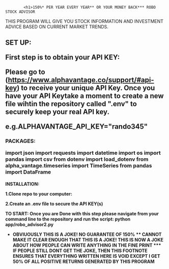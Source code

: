 
            <h1>150%* PER YEAR EVERY YEAR** OR YOUR MONEY BACK*** ROBO STOCK ADVISOR 

THIS PROGRAM WILL GIVE YOU STOCK INFORMATION AND INVESTMENT ADVICE BASED ON CURRENT MARKET TRENDS. 


<h2>SET UP:

First step is to obtain your API KEY:

Please go to (https://www.alphavantage.co/support/#api-key) to receive your unique API Key. Once you have your API Keytake a moment to create a new file wihtin the repository called ".env" to securely keep your real API key.

e.g.ALPHAVANTAGE_API_KEY="rando345"

<h3>PACKAGES:

import json
import requests
import datetime
import os
import pandas
import csv
from dotenv import load_dotenv
from alpha_vantage.timeseries import TimeSeries
from pandas import DataFrame


<h4>INSTALLATION:

1.Clone repo to your computer: 

2.Create an .env file to secure the API KEY(s)

TO START: Once you are Done with this step please navigate from your command line to the repository and run the script: python app/robo_advisor2.py


* OBVIUOUSLY THIS IS A JOKE! NO GUARANTEE OF 150%
** CANNOT MAKE IT CLEAR ENOUGH THAT THIS IS A JOKE! THIS IS NOW A JOKE ABOUT HOW PEOPLE CAN WRITE ANYTHING IN THE FINE PRINT
*** IF PEOPLE STILL DONT GET THE JOKE, THEN THIS FOOTNOTE ENSURES THAT EVERYTHING WRITTEN HERE IS VOID EXCEPT I GET 50% OF ALL POSITIVE RETURNS GENERATED BY THIS PROGRAM